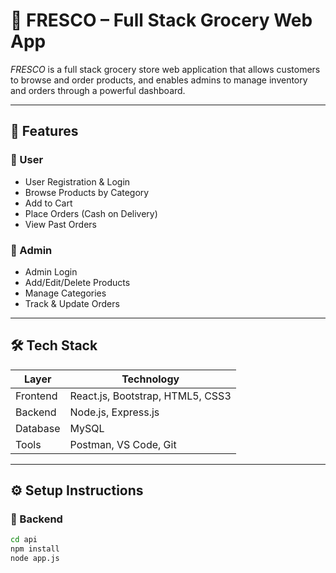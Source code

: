 # 🌿 FRESCO – Full Stack Grocery Web App

*FRESCO* is a full stack grocery store web application that allows customers to browse and order products, and enables admins to manage inventory and orders through a powerful dashboard.

---

## 🚀 Features

### 👤 User
- User Registration & Login
- Browse Products by Category
- Add to Cart
- Place Orders (Cash on Delivery)
- View Past Orders

### 🛒 Admin
- Admin Login
- Add/Edit/Delete Products
- Manage Categories
- Track & Update Orders

---

## 🛠 Tech Stack

| Layer      | Technology                |
|------------|----------------------------|
| Frontend   | React.js, Bootstrap, HTML5, CSS3 |
| Backend    | Node.js, Express.js        |
| Database   | MySQL                      |
| Tools      | Postman, VS Code, Git      |

---

## ⚙ Setup Instructions

### 🧩 Backend

```bash
cd api
npm install
node app.js
